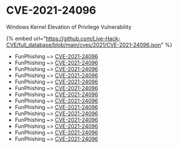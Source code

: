 # CVE-2021-24096

Windows Kernel Elevation of Privilege Vulnerability

{% embed url="https://github.com/Live-Hack-CVE/full_database/blob/main/cves/2021/CVE-2021-24096.json" %}


* FunPhishing ~> [CVE-2021-24096](https://www.alice-snow.ru/2021/database/cve-2021-24096/cve-2021-24096-funphishing)
* FunPhishing ~> [CVE-2021-24096](https://www.alice-snow.ru/2021/database/cve-2021-24096/cve-2021-24096-funphishing)
* FunPhishing ~> [CVE-2021-24096](https://www.alice-snow.ru/2021/database/cve-2021-24096/cve-2021-24096-funphishing)
* FunPhishing ~> [CVE-2021-24096](https://www.alice-snow.ru/2021/database/cve-2021-24096/cve-2021-24096-funphishing)
* FunPhishing ~> [CVE-2021-24096](https://www.alice-snow.ru/2021/database/cve-2021-24096/cve-2021-24096-funphishing)
* FunPhishing ~> [CVE-2021-24096](https://www.alice-snow.ru/2021/database/cve-2021-24096/cve-2021-24096-funphishing)
* FunPhishing ~> [CVE-2021-24096](https://www.alice-snow.ru/2021/database/cve-2021-24096/cve-2021-24096-funphishing)
* FunPhishing ~> [CVE-2021-24096](https://www.alice-snow.ru/2021/database/cve-2021-24096/cve-2021-24096-funphishing)
* FunPhishing ~> [CVE-2021-24096](https://www.alice-snow.ru/2021/database/cve-2021-24096/cve-2021-24096-funphishing)
* FunPhishing ~> [CVE-2021-24096](https://www.alice-snow.ru/2021/database/cve-2021-24096/cve-2021-24096-funphishing)
* FunPhishing ~> [CVE-2021-24096](https://www.alice-snow.ru/2021/database/cve-2021-24096/cve-2021-24096-funphishing)
* FunPhishing ~> [CVE-2021-24096](https://www.alice-snow.ru/2021/database/cve-2021-24096/cve-2021-24096-funphishing)
* FunPhishing ~> [CVE-2021-24096](https://www.alice-snow.ru/2021/database/cve-2021-24096/cve-2021-24096-funphishing)
* FunPhishing ~> [CVE-2021-24096](https://www.alice-snow.ru/2021/database/cve-2021-24096/cve-2021-24096-funphishing)